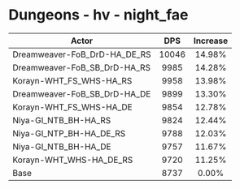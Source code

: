 # Dungeons - hv - night_fae
| Actor | DPS | Increase |
|---|:---:|:---:|
|Dreamweaver-FoB_DrD-HA_DE_RS|10046|14.98%|
|Dreamweaver-FoB_SB_DrD-HA_RS|9985|14.28%|
|Korayn-WHT_FS_WHS-HA_RS|9958|13.98%|
|Dreamweaver-FoB_SB_DrD-HA_DE|9899|13.30%|
|Korayn-WHT_FS_WHS-HA_DE|9854|12.78%|
|Niya-GI_NTB_BH-HA_RS|9824|12.44%|
|Niya-GI_NTP_BH-HA_DE_RS|9788|12.03%|
|Niya-GI_NTB_BH-HA_DE|9757|11.67%|
|Korayn-WHT_WHS-HA_DE_RS|9720|11.25%|
|Base|8737|0.00%|
